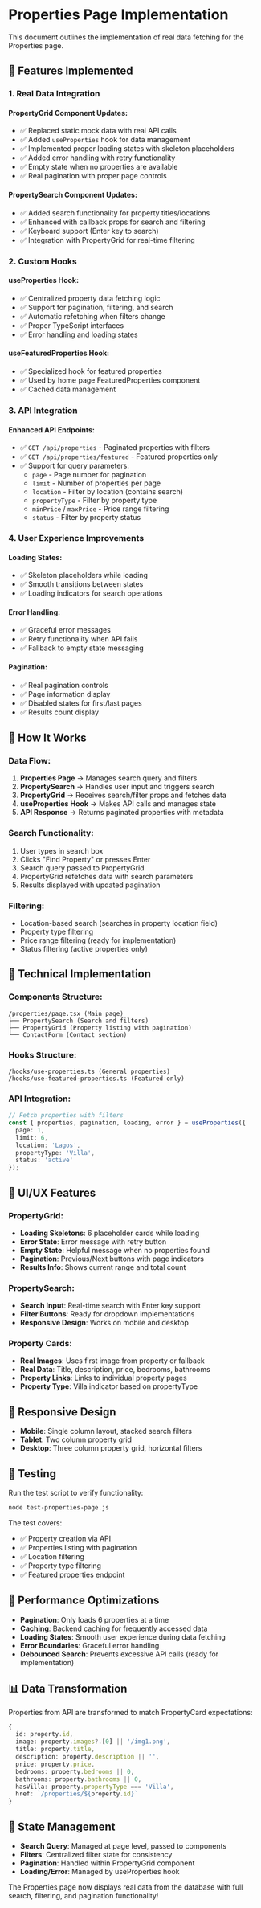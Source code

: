 # Properties Page Implementation

This document outlines the implementation of real data fetching for the Properties page.

## 🎯 Features Implemented

### 1. Real Data Integration

#### PropertyGrid Component Updates:
- ✅ Replaced static mock data with real API calls
- ✅ Added `useProperties` hook for data management
- ✅ Implemented proper loading states with skeleton placeholders
- ✅ Added error handling with retry functionality
- ✅ Empty state when no properties are available
- ✅ Real pagination with proper page controls

#### PropertySearch Component Updates:
- ✅ Added search functionality for property titles/locations
- ✅ Enhanced with callback props for search and filtering
- ✅ Keyboard support (Enter key to search)
- ✅ Integration with PropertyGrid for real-time filtering

### 2. Custom Hooks

#### useProperties Hook:
- ✅ Centralized property data fetching logic
- ✅ Support for pagination, filtering, and search
- ✅ Automatic refetching when filters change
- ✅ Proper TypeScript interfaces
- ✅ Error handling and loading states

#### useFeaturedProperties Hook:
- ✅ Specialized hook for featured properties
- ✅ Used by home page FeaturedProperties component
- ✅ Cached data management

### 3. API Integration

#### Enhanced API Endpoints:
- ✅ `GET /api/properties` - Paginated properties with filters
- ✅ `GET /api/properties/featured` - Featured properties only
- ✅ Support for query parameters:
  - `page` - Page number for pagination
  - `limit` - Number of properties per page
  - `location` - Filter by location (contains search)
  - `propertyType` - Filter by property type
  - `minPrice` / `maxPrice` - Price range filtering
  - `status` - Filter by property status

### 4. User Experience Improvements

#### Loading States:
- ✅ Skeleton placeholders while loading
- ✅ Smooth transitions between states
- ✅ Loading indicators for search operations

#### Error Handling:
- ✅ Graceful error messages
- ✅ Retry functionality when API fails
- ✅ Fallback to empty state messaging

#### Pagination:
- ✅ Real pagination controls
- ✅ Page information display
- ✅ Disabled states for first/last pages
- ✅ Results count display

## 🚀 How It Works

### Data Flow:
1. **Properties Page** → Manages search query and filters
2. **PropertySearch** → Handles user input and triggers search
3. **PropertyGrid** → Receives search/filter props and fetches data
4. **useProperties Hook** → Makes API calls and manages state
5. **API Response** → Returns paginated properties with metadata

### Search Functionality:
1. User types in search box
2. Clicks "Find Property" or presses Enter
3. Search query passed to PropertyGrid
4. PropertyGrid refetches data with search parameters
5. Results displayed with updated pagination

### Filtering:
- Location-based search (searches in property location field)
- Property type filtering
- Price range filtering (ready for implementation)
- Status filtering (active properties only)

## 🔧 Technical Implementation

### Components Structure:
```
/properties/page.tsx (Main page)
├── PropertySearch (Search and filters)
├── PropertyGrid (Property listing with pagination)
└── ContactForm (Contact section)
```

### Hooks Structure:
```
/hooks/use-properties.ts (General properties)
/hooks/use-featured-properties.ts (Featured only)
```

### API Integration:
```typescript
// Fetch properties with filters
const { properties, pagination, loading, error } = useProperties({
  page: 1,
  limit: 6,
  location: 'Lagos',
  propertyType: 'Villa',
  status: 'active'
});
```

## 🎨 UI/UX Features

### PropertyGrid:
- **Loading Skeletons**: 6 placeholder cards while loading
- **Error State**: Error message with retry button
- **Empty State**: Helpful message when no properties found
- **Pagination**: Previous/Next buttons with page indicators
- **Results Info**: Shows current range and total count

### PropertySearch:
- **Search Input**: Real-time search with Enter key support
- **Filter Buttons**: Ready for dropdown implementations
- **Responsive Design**: Works on mobile and desktop

### Property Cards:
- **Real Images**: Uses first image from property or fallback
- **Real Data**: Title, description, price, bedrooms, bathrooms
- **Property Links**: Links to individual property pages
- **Property Type**: Villa indicator based on propertyType

## 📱 Responsive Design

- **Mobile**: Single column layout, stacked search filters
- **Tablet**: Two column property grid
- **Desktop**: Three column property grid, horizontal filters

## 🧪 Testing

Run the test script to verify functionality:
```bash
node test-properties-page.js
```

The test covers:
- ✅ Property creation via API
- ✅ Properties listing with pagination
- ✅ Location filtering
- ✅ Property type filtering
- ✅ Featured properties endpoint

## 🚀 Performance Optimizations

- **Pagination**: Only loads 6 properties at a time
- **Caching**: Backend caching for frequently accessed data
- **Loading States**: Smooth user experience during data fetching
- **Error Boundaries**: Graceful error handling
- **Debounced Search**: Prevents excessive API calls (ready for implementation)

## 📊 Data Transformation

Properties from API are transformed to match PropertyCard expectations:
```typescript
{
  id: property.id,
  image: property.images?.[0] || '/img1.png',
  title: property.title,
  description: property.description || '',
  price: property.price,
  bedrooms: property.bedrooms || 0,
  bathrooms: property.bathrooms || 0,
  hasVilla: property.propertyType === 'Villa',
  href: `/properties/${property.id}`
}
```

## 🔄 State Management

- **Search Query**: Managed at page level, passed to components
- **Filters**: Centralized filter state for consistency
- **Pagination**: Handled within PropertyGrid component
- **Loading/Error**: Managed by useProperties hook

The Properties page now displays real data from the database with full search, filtering, and pagination functionality!